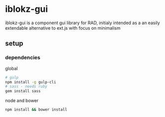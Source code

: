 # iblokz-gui

iblokz-gui is a component gui library for RAD, initialy intended as a an easily extendable alternative to ext.js with focus on minimalism

## setup

### dependencies

global

```sh
# gulp
npm install -g gulp-cli
# sass - needs ruby
gem install sass
```

node and bower

```sh
npm install && bower install
```
